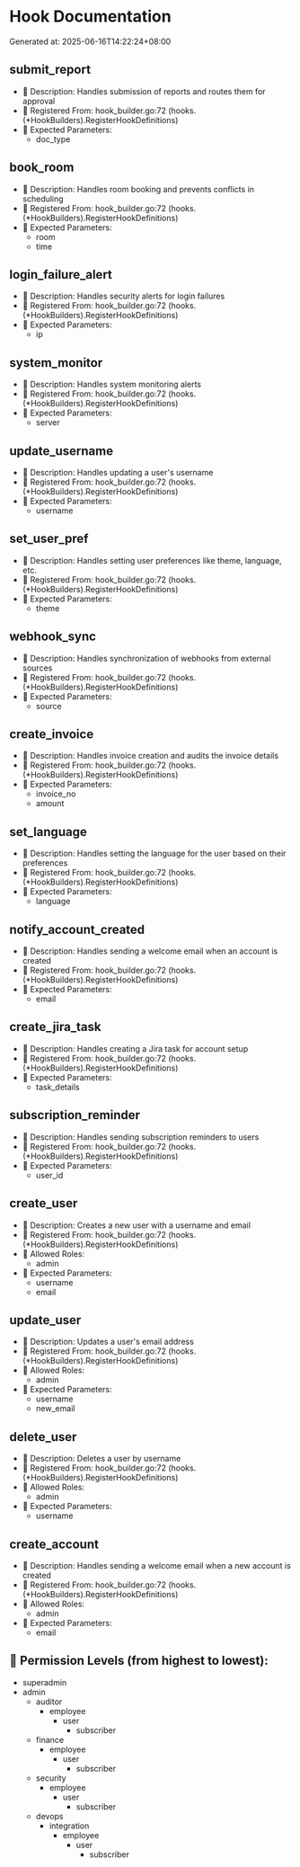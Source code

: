 # Hook Documentation

Generated at: 2025-06-16T14:22:24+08:00

## submit_report
- 📄 Description: Handles submission of reports and routes them for approval
- 🔗 Registered From: hook_builder.go:72 (hooks.(*HookBuilders).RegisterHookDefinitions)
- 🎯 Expected Parameters:
  - doc_type

## book_room
- 📄 Description: Handles room booking and prevents conflicts in scheduling
- 🔗 Registered From: hook_builder.go:72 (hooks.(*HookBuilders).RegisterHookDefinitions)
- 🎯 Expected Parameters:
  - room
  - time

## login_failure_alert
- 📄 Description: Handles security alerts for login failures
- 🔗 Registered From: hook_builder.go:72 (hooks.(*HookBuilders).RegisterHookDefinitions)
- 🎯 Expected Parameters:
  - ip

## system_monitor
- 📄 Description: Handles system monitoring alerts
- 🔗 Registered From: hook_builder.go:72 (hooks.(*HookBuilders).RegisterHookDefinitions)
- 🎯 Expected Parameters:
  - server

## update_username
- 📄 Description: Handles updating a user's username
- 🔗 Registered From: hook_builder.go:72 (hooks.(*HookBuilders).RegisterHookDefinitions)
- 🎯 Expected Parameters:
  - username

## set_user_pref
- 📄 Description: Handles setting user preferences like theme, language, etc.
- 🔗 Registered From: hook_builder.go:72 (hooks.(*HookBuilders).RegisterHookDefinitions)
- 🎯 Expected Parameters:
  - theme

## webhook_sync
- 📄 Description: Handles synchronization of webhooks from external sources
- 🔗 Registered From: hook_builder.go:72 (hooks.(*HookBuilders).RegisterHookDefinitions)
- 🎯 Expected Parameters:
  - source

## create_invoice
- 📄 Description: Handles invoice creation and audits the invoice details
- 🔗 Registered From: hook_builder.go:72 (hooks.(*HookBuilders).RegisterHookDefinitions)
- 🎯 Expected Parameters:
  - invoice_no
  - amount

## set_language
- 📄 Description: Handles setting the language for the user based on their preferences
- 🔗 Registered From: hook_builder.go:72 (hooks.(*HookBuilders).RegisterHookDefinitions)
- 🎯 Expected Parameters:
  - language

## notify_account_created
- 📄 Description: Handles sending a welcome email when an account is created
- 🔗 Registered From: hook_builder.go:72 (hooks.(*HookBuilders).RegisterHookDefinitions)
- 🎯 Expected Parameters:
  - email

## create_jira_task
- 📄 Description: Handles creating a Jira task for account setup
- 🔗 Registered From: hook_builder.go:72 (hooks.(*HookBuilders).RegisterHookDefinitions)
- 🎯 Expected Parameters:
  - task_details

## subscription_reminder
- 📄 Description: Handles sending subscription reminders to users
- 🔗 Registered From: hook_builder.go:72 (hooks.(*HookBuilders).RegisterHookDefinitions)
- 🎯 Expected Parameters:
  - user_id

## create_user
- 📄 Description: Creates a new user with a username and email
- 🔗 Registered From: hook_builder.go:72 (hooks.(*HookBuilders).RegisterHookDefinitions)
- 👥 Allowed Roles:
  - admin
- 🎯 Expected Parameters:
  - username
  - email

## update_user
- 📄 Description: Updates a user's email address
- 🔗 Registered From: hook_builder.go:72 (hooks.(*HookBuilders).RegisterHookDefinitions)
- 👥 Allowed Roles:
  - admin
- 🎯 Expected Parameters:
  - username
  - new_email

## delete_user
- 📄 Description: Deletes a user by username
- 🔗 Registered From: hook_builder.go:72 (hooks.(*HookBuilders).RegisterHookDefinitions)
- 👥 Allowed Roles:
  - admin
- 🎯 Expected Parameters:
  - username

## create_account
- 📄 Description: Handles sending a welcome email when a new account is created
- 🔗 Registered From: hook_builder.go:72 (hooks.(*HookBuilders).RegisterHookDefinitions)
- 👥 Allowed Roles:
  - admin
- 🎯 Expected Parameters:
  - email

## 🔐 Permission Levels (from highest to lowest):
- superadmin
- admin
  - auditor
    - employee
      - user
        - subscriber
  - finance
    - employee
      - user
        - subscriber
  - security
    - employee
      - user
        - subscriber
  - devops
    - integration
      - employee
        - user
          - subscriber
